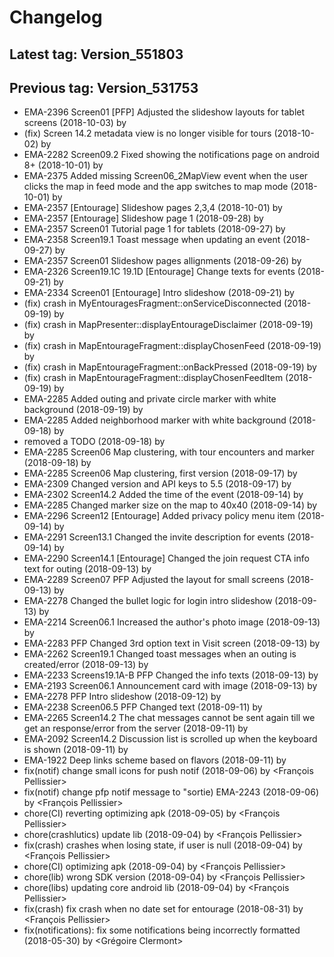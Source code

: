 # Changelog
## Latest tag: Version_551803
## Previous tag: Version_531753
* EMA-2396 Screen01 [PFP] Adjusted the slideshow layouts for tablet screens (2018-10-03) by <Mihai Ionescu>
* (fix) Screen 14.2 metadata view is no longer visible for tours (2018-10-02) by <Mihai Ionescu>
* EMA-2282 Screen09.2 Fixed showing the notifications page on android 8+ (2018-10-01) by <Mihai Ionescu>
* EMA-2375 Added missing Screen06_2MapView event when the user clicks the map in feed mode and the app switches to map mode (2018-10-01) by <Mihai Ionescu>
* EMA-2357 [Entourage] Slideshow pages 2,3,4 (2018-10-01) by <Mihai Ionescu>
* EMA-2357 [Entourage] Slideshow page 1 (2018-09-28) by <Mihai Ionescu>
* EMA-2357 Screen01 Tutorial page 1 for tablets (2018-09-27) by <Mihai Ionescu>
* EMA-2358 Screen19.1 Toast message when updating an event (2018-09-27) by <Mihai Ionescu>
* EMA-2357 Screen01 Slideshow pages allignments (2018-09-26) by <Mihai Ionescu>
* EMA-2326 Screen19.1C 19.1D [Entourage] Change texts for events (2018-09-21) by <Mihai Ionescu>
* EMA-2334 Screen01 [Entourage] Intro slideshow (2018-09-21) by <Mihai Ionescu>
* (fix) crash in MyEntouragesFragment::onServiceDisconnected (2018-09-19) by <Mihai Ionescu>
* (fix) crash in MapPresenter::displayEntourageDisclaimer (2018-09-19) by <Mihai Ionescu>
* (fix) crash in MapEntourageFragment::displayChosenFeed (2018-09-19) by <Mihai Ionescu>
* (fix) crash in MapEntourageFragment::onBackPressed (2018-09-19) by <Mihai Ionescu>
* (fix) crash in MapEntourageFragment::displayChosenFeedItem (2018-09-19) by <Mihai Ionescu>
* EMA-2285 Added outing and private circle marker with white background (2018-09-19) by <Mihai Ionescu>
* EMA-2285 Added neighborhood marker with white background (2018-09-18) by <Mihai Ionescu>
* removed a TODO (2018-09-18) by <Mihai Ionescu>
* EMA-2285 Screen06 Map clustering, with tour encounters and marker (2018-09-18) by <Mihai Ionescu>
* EMA-2285 Screen06 Map clustering, first version (2018-09-17) by <Mihai Ionescu>
* EMA-2309 Changed version and API keys to 5.5 (2018-09-17) by <Mihai Ionescu>
* EMA-2302 Screen14.2 Added the time of the event (2018-09-14) by <Mihai Ionescu>
* EMA-2285 Changed marker size on the map to 40x40 (2018-09-14) by <Mihai Ionescu>
* EMA-2296 Screen12 [Entourage] Added privacy policy menu item (2018-09-14) by <Mihai Ionescu>
* EMA-2291 Screen13.1 Changed the invite description for events (2018-09-14) by <Mihai Ionescu>
* EMA-2290 Screen14.1 [Entourage] Changed the join request CTA info text for outing (2018-09-13) by <Mihai Ionescu>
* EMA-2289 Screen07 PFP Adjusted the layout for small screens (2018-09-13) by <Mihai Ionescu>
* EMA-2278 Changed the bullet logic for login intro slideshow (2018-09-13) by <Mihai Ionescu>
* EMA-2214 Screen06.1 Increased the author's photo image (2018-09-13) by <Mihai Ionescu>
* EMA-2283 PFP Changed 3rd option text in Visit screen (2018-09-13) by <Mihai Ionescu>
* EMA-2262 Screen19.1 Changed toast messages when an outing is created/error (2018-09-13) by <Mihai Ionescu>
* EMA-2233 Screens19.1A-B PFP Changed the info texts (2018-09-13) by <Mihai Ionescu>
* EMA-2193 Screen06.1 Announcement card with image (2018-09-13) by <Mihai Ionescu>
* EMA-2278 PFP Intro slideshow (2018-09-12) by <Mihai Ionescu>
* EMA-2238 Screen06.5 PFP Changed text (2018-09-11) by <Mihai Ionescu>
* EMA-2265 Screen14.2 The chat messages cannot be sent again till we get an response/error from the server (2018-09-11) by <Mihai Ionescu>
* EMA-2092 Screen14.2 Discussion list is scrolled up when the keyboard is shown (2018-09-11) by <Mihai Ionescu>
* EMA-1922 Deep links scheme based on flavors (2018-09-11) by <Mihai Ionescu>
* fix(notif) change small icons for push notif (2018-09-06) by <François Pellissier>
* fix(notif) change pfp notif message to "sortie) EMA-2243 (2018-09-06) by <François Pellissier>
* chore(CI) reverting optimizing apk (2018-09-05) by <François Pellissier>
* chore(crashlutics) update lib (2018-09-04) by <François Pellissier>
* fix(crash) crashes when losing state, if user is null (2018-09-04) by <François Pellissier>
* chore(CI) optimizing apk (2018-09-04) by <François Pellissier>
* chore(lib) wrong SDK version (2018-09-04) by <François Pellissier>
* chore(libs) updating core android lib (2018-09-04) by <François Pellissier>
* fix(crash) fix crash when no date set for entourage (2018-08-31) by <François Pellissier>
* fix(notifications): fix some notifications being incorrectly formatted (2018-05-30) by <Grégoire Clermont>
